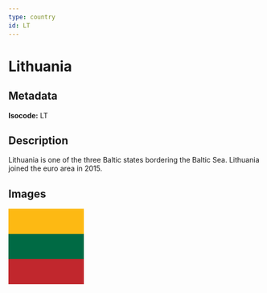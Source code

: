 ```yaml
---
type: country
id: LT
---
```


# Lithuania

## Metadata

**Isocode:** LT

## Description

Lithuania is one of the three Baltic states bordering the Baltic Sea. Lithuania joined the euro area in 2015.

## Images

<img src="lt.png" height="150" alt="Lithuania">